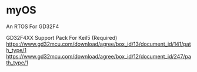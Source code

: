 # myOS
An RTOS For GD32F4


GD32F4XX Support Pack For Keil5 (Required)
https://www.gd32mcu.com/download/agree/box_id/13/document_id/141/path_type/1
https://www.gd32mcu.com/download/agree/box_id/12/document_id/247/path_type/1

